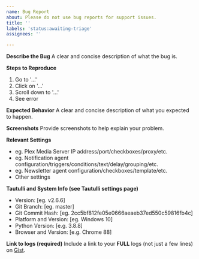 ```yaml
---
name: Bug Report
about: Please do not use bug reports for support issues.
title: ''
labels: 'status:awaiting-triage'
assignees: ''

---
```


<!---
THIS IS NOT THE PLACE TO ASK FOR SUPPORT! Please use [Discord](https://tautulli.com/discord) for support issues.
DO NOT ERASE THE TEMPLATE! Please complete the entire template.
--->

**Describe the Bug**
A clear and concise description of what the bug is.

**Steps to Reproduce**
1. Go to '...'
2. Click on '...'
3. Scroll down to '...'
4. See error

**Expected Behavior**
A clear and concise description of what you expected to happen.

**Screenshots**
Provide screenshots to help explain your problem.

**Relevant Settings**
- eg. Plex Media Server IP address/port/checkboxes/proxy/etc.
- eg. Notification agent configuration/triggers/conditions/text/delay/grouping/etc.
- eg. Newsletter agent configuration/checkboxes/template/etc.
- Other settings

**Tautulli and System Info (see Tautulli settings page)**
- Version: [eg. v2.6.6]
- Git Branch: [eg. master]
- Git Commit Hash: [eg. 2cc5bf812fe05e0666aeaeb37ed550c59816fb4c]
- Platform and Version: [eg. Windows 10]
- Python Version: [e.g. 3.8.8]
- Browser and Version: [e.g. Chrome 88]

**Link to logs (required)**
Include a link to your **FULL** logs (not just a few lines) on [Gist](http://gist.github.com).

<!--
Close your issue when it's solved! If you found the solution yourself please comment so that others benefit from it.
-->
